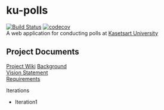 # ku-polls
[![Build Status](https://travis-ci.com/Siraphop4Nene/ku-polls.svg?branch=ci)](https://travis-ci.com/Siraphop4Nene/ku-polls) 
[![codecov](https://codecov.io/gh/Siraphop4Nene/ku-polls/branch/ci/graph/badge.svg?token=I62CWDYVAK)](https://codecov.io/gh/Siraphop4Nene/ku-polls)   
A web application for conducting polls at [Kasetsart University](http://www.ku.ac.th)

## Project Documents

[Project Wiki](../../wiki/Home) 
[Background](../../wiki/Background)   
[Vision Statement](../../wiki/Vision%20Statement)   
[Requirements](../../wiki/Requirements)

Iterations 
  - Iteration1
